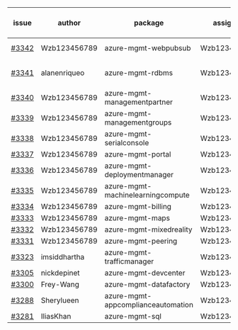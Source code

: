 | issue | author | package | assignee | bot advice | created date of issue | target release date | date from target |
| ------ | ------ | ------ | ------ | ------ | ------ | ------ | :-----: |
| [#3342](https://github.com/Azure/sdk-release-request/issues/3342) | Wzb123456789 | azure-mgmt-webpubsub | Wzb123456789 | new issue. | 11-02 | 11-25 |  |
| [#3341](https://github.com/Azure/sdk-release-request/issues/3341) | alanenriqueo | azure-mgmt-rdbms | Wzb123456789 | new issue. MultiAPI | 11-01 | 11-25 |  |
| [#3340](https://github.com/Azure/sdk-release-request/issues/3340) | Wzb123456789 | azure-mgmt-managementpartner | Wzb123456789 |  | 11-01 | 11-25 |  |
| [#3339](https://github.com/Azure/sdk-release-request/issues/3339) | Wzb123456789 | azure-mgmt-managementgroups | Wzb123456789 |  | 11-01 | 11-25 |  |
| [#3338](https://github.com/Azure/sdk-release-request/issues/3338) | Wzb123456789 | azure-mgmt-serialconsole | Wzb123456789 |  | 11-01 | 11-25 |  |
| [#3337](https://github.com/Azure/sdk-release-request/issues/3337) | Wzb123456789 | azure-mgmt-portal | Wzb123456789 |  | 11-01 | 11-25 |  |
| [#3336](https://github.com/Azure/sdk-release-request/issues/3336) | Wzb123456789 | azure-mgmt-deploymentmanager | Wzb123456789 |  | 11-01 | 11-25 |  |
| [#3335](https://github.com/Azure/sdk-release-request/issues/3335) | Wzb123456789 | azure-mgmt-machinelearningcompute | Wzb123456789 |  | 11-01 | 11-25 |  |
| [#3334](https://github.com/Azure/sdk-release-request/issues/3334) | Wzb123456789 | azure-mgmt-billing | Wzb123456789 |  | 11-01 | 11-25 |  |
| [#3333](https://github.com/Azure/sdk-release-request/issues/3333) | Wzb123456789 | azure-mgmt-maps | Wzb123456789 |  | 11-01 | 11-25 |  |
| [#3332](https://github.com/Azure/sdk-release-request/issues/3332) | Wzb123456789 | azure-mgmt-mixedreality | Wzb123456789 |  | 11-01 | 11-25 |  |
| [#3331](https://github.com/Azure/sdk-release-request/issues/3331) | Wzb123456789 | azure-mgmt-peering | Wzb123456789 |  | 11-01 | 11-25 |  |
| [#3323](https://github.com/Azure/sdk-release-request/issues/3323) | imsiddhartha | azure-mgmt-trafficmanager | Wzb123456789 |  | 10-28 | 11-25 |  |
| [#3305](https://github.com/Azure/sdk-release-request/issues/3305) | nickdepinet | azure-mgmt-devcenter | Wzb123456789 |  | 10-26 | 11-25 |  |
| [#3300](https://github.com/Azure/sdk-release-request/issues/3300) | Frey-Wang | azure-mgmt-datafactory | Wzb123456789 |  | 10-26 | 11-25 |  |
| [#3288](https://github.com/Azure/sdk-release-request/issues/3288) | Sherylueen | azure-mgmt-appcomplianceautomation | Wzb123456789 | On time | 10-24 | 11-16 |  |
| [#3281](https://github.com/Azure/sdk-release-request/issues/3281) | IliasKhan | azure-mgmt-sql | Wzb123456789 |  | 10-19 | 11-25 |  |
